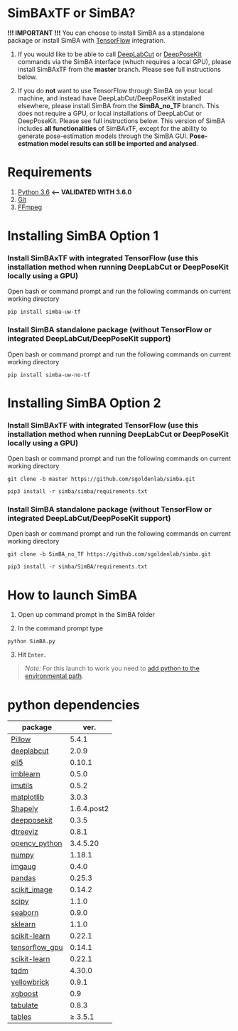 # SimBAxTF or SimBA?
**!!! IMPORTANT !!!**
You can choose to install SimBA as a standalone package or install SimBA with [TensorFlow](https://github.com/tensorflow/tensorflow) integration.  

1) If you would like to be able to call [DeepLabCut](https://github.com/AlexEMG/DeepLabCut) or [DeepPoseKit](https://github.com/jgraving/DeepPoseKit) commands via the SimBA interface (whuch requires a local GPU), please install SimBAxTF from the **master** branch.  Please see full instructions below.

2) If you do **not** want to use TensorFlow through SimBA on your local machine, and instead have DeepLabCut/DeepPoseKit installed elsewhere, please install SimBA from the **SimBA_no_TF** branch. This does not require a GPU, or local installations of DeepLabCut or DeepPoseKit. Please see full instructions below. This version of SimBA includes **all functionalities** of SimBAxTF, except for the ability to generate pose-estimation models through the SimBA GUI. **Pose-estmation model results can still be imported and analysed**.

# Requirements
1. [Python 3.6](https://www.python.org/downloads/release/python-360/)  **<-- VALIDATED WITH 3.6.0**
2. [Git](https://git-scm.com/downloads) 
3. [FFmpeg](https://m.wikihow.com/Install-FFmpeg-on-Windows)

# Installing SimBA Option 1

### Install SimBAxTF with integrated TensorFlow (use this installation method when running DeepLabCut or DeepPoseKit locally using a GPU)
Open bash or command prompt and run the following commands on current working directory

```
pip install simba-uw-tf
```

### Install SimBA standalone package (without TensorFlow or integrated DeepLabCut/DeepPoseKit support)
Open bash or command prompt and run the following commands on current working directory

```
pip install simba-uw-no-tf
```




# Installing SimBA Option 2

### Install SimBAxTF with integrated TensorFlow (use this installation method when running DeepLabCut or DeepPoseKit locally using a GPU)
Open bash or command prompt and run the following commands on current working directory

```
git clone -b master https://github.com/sgoldenlab/simba.git

pip3 install -r simba/simba/requirements.txt
```

### Install SimBA standalone package (without TensorFlow or integrated DeepLabCut/DeepPoseKit support)
Open bash or command prompt and run the following commands on current working directory

```
git clone -b SimBA_no_TF https://github.com/sgoldenlab/simba.git

pip3 install -r simba/SimBA/requirements.txt
```

# How to launch SimBA

1. Open up command prompt in the SimBA folder

2. In the command prompt type
```
python SimBA.py
```
3. Hit `Enter`.

>*Note:* For this launch to work you need to [add python to the environmental path](https://datatofish.com/add-python-to-windows-path/). 

# python dependencies

| package  | ver. |
| ------------- | ------------- |
| [Pillow](https://github.com/python-pillow/Pillow) | 5.4.1  |
| [deeplabcut](https://github.com/AlexEMG/DeepLabCut) | 2.0.9 |
| [eli5](https://github.com/TeamHG-Memex/eli5)  | 0.10.1 |
| [imblearn](https://github.com/scikit-learn-contrib/imbalanced-learn/tree/master/imblearn) | 0.5.0 |
| [imutils](https://github.com/jrosebr1/imutils)  | 0.5.2  |
| [matplotlib](https://github.com/matplotlib/matplotlib)  | 3.0.3  |
| [Shapely](https://shapely.readthedocs.io/en/latest/index.html)  | 1.6.4.post2 |
| [deepposekit](https://github.com/jgraving/DeepPoseKit) | 0.3.5 |
| [dtreeviz](https://github.com/parrt/dtreeviz)   | 0.8.1  |
| [opencv_python](https://github.com/skvark/opencv-python)| 3.4.5.20 |
| [numpy](https://github.com/numpy/numpy)|1.18.1 |
| [imgaug](https://imgaug.readthedocs.io/en/latest/)| 0.4.0 |
| [pandas](https://github.com/pandas-dev/pandas)| 0.25.3 |
| [scikit_image](https://scikit-image.org/)| 0.14.2  |
| [scipy](https://github.com/scipy/scipy)| 1.1.0  |
| [seaborn](https://github.com/mwaskom/seaborn)| 0.9.0  |
| [sklearn](https://github.com/scikit-learn/scikit-learn)| 1.1.0  |
| [scikit-learn](https://github.com/scikit-learn/scikit-learn)| 0.22.1 |
| [tensorflow_gpu](https://github.com/tensorflow/tensorflow)| 0.14.1 |
| [scikit-learn](https://github.com/scikit-learn/scikit-learn)| 0.22.1 |
| [tqdm](https://github.com/tqdm/tqdm)| 4.30.0 |
| [yellowbrick](https://github.com/DistrictDataLabs/yellowbrick)| 0.9.1 |
| [xgboost](https://github.com/dmlc/xgboost)| 0.9 |
| [tabulate](https://bitbucket.org/astanin/python-tabulate/src/master/)| 0.8.3 |
| [tables](https://www.pytables.org/)| ≥ 3.5.1 |


